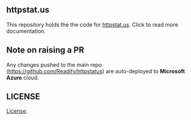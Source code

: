 ## httpstat.us

This repository holds the the code for [httpstat.us](https://httpstat.us). Click to read more documentation.

## Note on raising a PR

Any changes pushed to the main repo (https://github.com/Readify/httpstatus) are auto-deployed to **Microsoft Azure** cloud.

## LICENSE

[License](./License.md).
